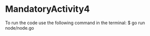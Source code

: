 # MandatoryActivity4

To run the code use the following command in the terminal:
$ go run node/node.go
